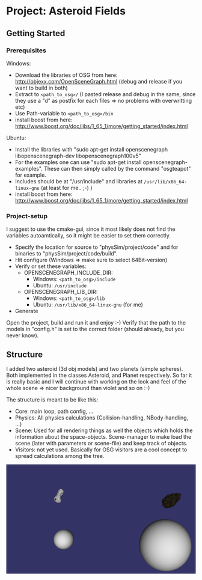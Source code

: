 ﻿# Project: Asteroid Fields


## Getting Started


### Prerequisites

Windows:
* Download the libraries of OSG from here: http://objexx.com/OpenSceneGraph.html (debug and release if you want to build in both)
* Extract to `<path_to_osg>/` (I pasted release and debug in the same, since they use a "d" as postfix for each files => no problems with overwritting etc)
* Use Path-variable to `<path_to_osg>/bin`
* install boost from here: http://www.boost.org/doc/libs/1_65_1/more/getting_started/index.html

Ubuntu:
* Install the libraries with "sudo apt-get install openscenegraph
 libopenscenegraph-dev libopenscenegraph100v5"
* For the examples one can use "sudo apt-get install openscenegraph-examples". These can then simply called by the command "osgteapot" for example.
* Includes should be at "/usr/include" and libraries at `/usr/lib/x86_64-linux-gnu` (at least for me.. ;-) )
* install boost from here: http://www.boost.org/doc/libs/1_65_1/more/getting_started/index.html

### Project-setup
I suggest to use the cmake-gui, since it most likely does not find the variables autoamtically, so it might be easier to set them correctly.

* Specify the location for source to "physSim/project/code" and for binaries to "physSim/project/code/build".
* Hit configure (Windows => make sure to select 64Bit-version)
* Verify or set these variables:
    * OPENSCENEGRAPH_INCLUDE_DIR:
        * Windows: `<path_to_osg>/include`
        * Ubuntu: `/usr/include`
    * OPENSCENEGRAPH_LIB_DIR:
        * Windows: `<path_to_osg>/lib`
        * Ubuntu: `/usr/lib/x86_64-linux-gnu` (for me)
* Generate

Open the project, build and run it and enjoy :-)
Verify that the path to the models in "config.h" is set to the correct folder (should already, but you never know).

## Structure 
I added two asteroid (3d obj models) and two planets (simple spheres). Both implemented in the classes Asteroid, and Planet respectively. So far it is really basic and I will continue with working on the look and feel of the whole scene => nicer background than violet and so on :-)

The structure is meant to be like this:
* Core: main loop, path config, ...
* Physics: All physics calculations (Collision-handling, NBody-handling, ...)
* Scene: Used for all rendering things as well the objects which holds the information about the space-objects. Scene-manager to make load the scene (later with parameters or scene-file) and keep track of objects.
* Visitors: not yet used. Basically for OSG visitors are a cool concept to spread calculations among the tree.


<img src="version_1.png">